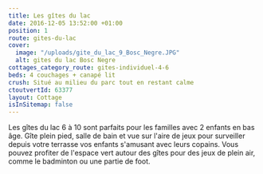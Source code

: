 ```yaml
---
title: Les gîtes du lac
date: 2016-12-05 13:52:00 +01:00
position: 1
route: gites-du-lac
cover:
  image: "/uploads/gite_du_lac_9_Bosc_Negre.JPG"
  alt: gites du lac Bosc Negre
cottages_category_route: gites-individuel-4-6
beds: 4 couchages + canapé lit
crush: Situé au milieu du parc tout en restant calme
ctoutvertId: 63377
layout: Cottage
isInSitemap: false
---
```


Les gîtes du lac 6 à 10 sont parfaits pour les familles avec 2 enfants en bas âge. Gîte plein pied, salle de bain et vue sur l'aire de jeux pour surveiller depuis votre terrasse vos enfants s'amusant avec leurs copains. Vous pouvez profiter de l'espace vert autour des gîtes pour des jeux de plein air, comme le badminton ou une partie de foot.
